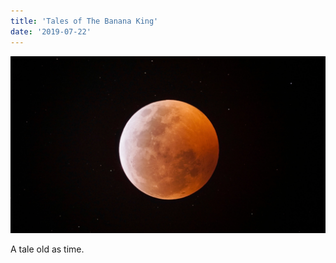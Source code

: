 ```yaml
---
title: 'Tales of The Banana King'
date: '2019-07-22'
---
```


![Moon](./moon.jpg)

A tale old as time.
